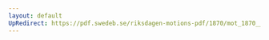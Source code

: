 ```yaml
---
layout: default
UpRedirect: https://pdf.swedeb.se/riksdagen-motions-pdf/1870/mot_1870__ak__00006/mot_1870__ak__00006_002.pdf
---
```

